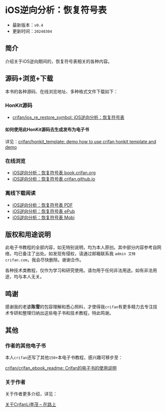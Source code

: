 # iOS逆向分析：恢复符号表

* 最新版本：`v0.4`
* 更新时间：`20240304`

## 简介

介绍关于iOS逆向期间的，恢复符号表相关的各种内容。

## 源码+浏览+下载

本书的各种源码、在线浏览地址、多种格式文件下载如下：

### HonKit源码

* [crifan/ios_re_restore_symbol: iOS逆向分析：恢复符号表](https://github.com/crifan/ios_re_restore_symbol)

#### 如何使用此HonKit源码去生成发布为电子书

详见：[crifan/honkit_template: demo how to use crifan honkit template and demo](https://github.com/crifan/honkit_template)

### 在线浏览

* [iOS逆向分析：恢复符号表 book.crifan.org](https://book.crifan.org/books/ios_re_restore_symbol/website/)
* [iOS逆向分析：恢复符号表 crifan.github.io](https://crifan.github.io/ios_re_restore_symbol/website/)

### 离线下载阅读

* [iOS逆向分析：恢复符号表 PDF](https://book.crifan.org/books/ios_re_restore_symbol/pdf/ios_re_restore_symbol.pdf)
* [iOS逆向分析：恢复符号表 ePub](https://book.crifan.org/books/ios_re_restore_symbol/epub/ios_re_restore_symbol.epub)
* [iOS逆向分析：恢复符号表 Mobi](https://book.crifan.org/books/ios_re_restore_symbol/mobi/ios_re_restore_symbol.mobi)

## 版权和用途说明

此电子书教程的全部内容，如无特别说明，均为本人原创。其中部分内容参考自网络，均已备注了出处。如发现有侵权，请通过邮箱联系我 `admin 艾特 crifan.com`，我会尽快删除。谢谢合作。

各种技术类教程，仅作为学习和研究使用。请勿用于任何非法用途。如有非法用途，均与本人无关。

## 鸣谢

感谢我的老婆**陈雪**的包容理解和悉心照料，才使得我`crifan`有更多精力去专注技术专研和整理归纳出这些电子书和技术教程，特此鸣谢。

## 其他

### 作者的其他电子书

本人`crifan`还写了其他`150+`本电子书教程，感兴趣可移步至：

[crifan/crifan_ebook_readme: Crifan的电子书的使用说明](https://github.com/crifan/crifan_ebook_readme)

### 关于作者

关于作者更多介绍，详见：

[关于CrifanLi李茂 – 在路上](https://www.crifan.org/about/)
